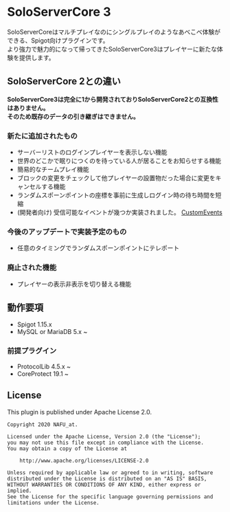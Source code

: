 # SoloServerCore 3
SoloServerCoreはマルチプレイなのにシングルプレイのようなあべこべ体験ができる、Spigot向けプラグインです。  
より強力で魅力的になって帰ってきたSoloServerCore3はプレイヤーに新たな体験を提供します。

## SoloServerCore 2との違い
**SoloServerCore3は完全に1から開発されておりSoloServerCore2との互換性はありません。  
そのため既存のデータの引き継ぎはできません。**

### 新たに追加されたもの
- サーバーリストのログインプレイヤーを表示しない機能
- 世界のどこかで眠りにつくのを待っている人が居ることをお知らせする機能
- 簡易的なチームプレイ機能
- ブロックの変更をチェックして他プレイヤーの設置物だった場合に変更をキャンセルする機能
- ランダムスポーンポイントの座標を事前に生成しログイン時の待ち時間を短縮
- (開発者向け) 受信可能なイベントが幾つか実装されました。 [CustomEvents](./CustomEvent.md)

### 今後のアップデートで実装予定のもの
- 任意のタイミングでランダムスポーンポイントにテレポート

### 廃止された機能
- プレイヤーの表示非表示を切り替える機能

## 動作要項
- Spigot 1.15.x
- MySQL or MariaDB 5.x ~

### 前提プラグイン
- ProtocolLib 4.5.x ~
- CoreProtect 19.1 ~

## License
This plugin is published under Apache License 2.0.
```
Copyright 2020 NAFU_at.

Licensed under the Apache License, Version 2.0 (the "License");
you may not use this file except in compliance with the License.
You may obtain a copy of the License at

    http://www.apache.org/licenses/LICENSE-2.0

Unless required by applicable law or agreed to in writing, software
distributed under the License is distributed on an "AS IS" BASIS,
WITHOUT WARRANTIES OR CONDITIONS OF ANY KIND, either express or implied.
See the License for the specific language governing permissions and
limitations under the License.
```


